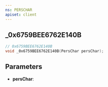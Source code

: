 ```yaml
---
ns: PERSCHAR
apiset: client
---
```

## _0x6759BEE6762E140B

```c
// 0x6759BEE6762E140B
void _0x6759BEE6762E140B(PersChar persChar);
```


## Parameters
* **persChar**:



